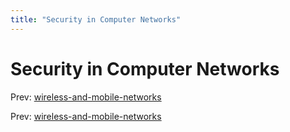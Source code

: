 ```yaml
---
title: "Security in Computer Networks"
---
```


# Security in Computer Networks

Prev: [wireless-and-mobile-networks](wireless-and-mobile-networks.md)

Prev: [wireless-and-mobile-networks](wireless-and-mobile-networks.md)
